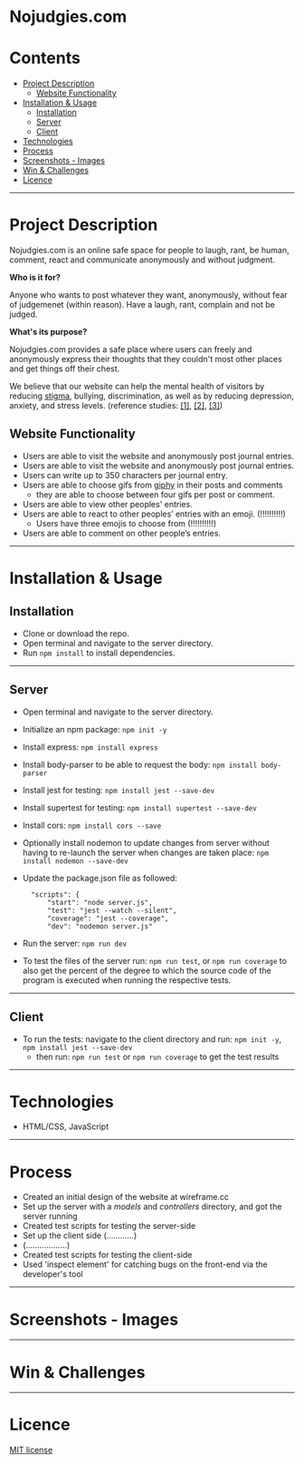 # Nojudgies.com


Contents
=======================
* [Project Description](#project-description)
    * [Website Functionality](#website-functionality)
* [Installation & Usage](#installation--usage)
    * [Installation](#installation)
    * [Server](#server)
    * [Client](#client)
* [Technologies](#technologies)
* [Process](#process)
* [Screenshots - Images](#screenshots---images)
* [Win & Challenges](#win--challenges)
* [Licence](#licence)


--------

# Project Description

Nojudgies.com is an online safe space for people to laugh, rant, be human, comment, react and communicate anonymously and without judgment.

**Who is it for?**

Anyone who wants to post whatever they want, anonymously, without fear of judgemenet (within reason). Have a laugh, rant, complain and not be judged.

**What's its purpose?**

Nojudgies.com provides a safe place where users can freely and anonymously express their thoughts that they couldn't most other places and get things off their chest.

We believe that our website can help the mental health of visitors by reducing [stigma](https://www.ccmhrsb.org/stop-the-judgement), bullying, discrimination, as well as by reducing depression, anxiety, and stress levels. (reference studies: [[1]](https://www.ccmhrsb.org/stop-the-judgement), [[2]](https://www.mentalhelp.net/depression/judgmental-thinking-and-anxiety/), [[3]](https://www.ncbi.nlm.nih.gov/pmc/articles/PMC3532328/))

## Website Functionality

* Users are able to visit the website and anonymously post journal entries.
* Users are able to visit the website and anonymously post journal entries.
* Users can write up to 350 characters per journal entry.
* Users are able to choose gifs from [giphy](https://developers.giphy.com/branch/master/docs/api/#quick-start-guide) in their posts and comments
    * they are able to choose between four gifs per post or comment.
* Users are able to view other peoples' entries.
* Users are able to react to other peoples’ entries with an emoji. (!!!!!!!!!!)
    * Users have three emojis to choose from (!!!!!!!!!!)
* Users are able to comment on other people’s entries.


-----

# Installation & Usage

## Installation

* Clone or download the repo.
* Open terminal and navigate to the server directory.
* Run `npm install` to install dependencies.

--------

## Server

* Open terminal and navigate to the server directory.
* Initialize an npm package: `npm init -y`
* Install express: `npm install express`
* Install body-parser to be able to request the body: `npm install body-parser`
* Install jest for testing: `npm install jest --save-dev`
* Install supertest for testing: `npm install supertest --save-dev`
* Install cors: `npm install cors --save`
* Optionally install nodemon to update changes from server without having to re-launch the server when changes are taken place: `npm install nodemon --save-dev`
* Update the package.json file as followed: 

        "scripts": {
            "start": "node server.js",
            "test": "jest --watch --silent",
            "coverage": "jest --coverage",
            "dev": "nodemon server.js"

* Run the server: `npm run dev`            
* To test the files of the server run: `npm run test`, or `npm run coverage` to also get the percent of the degree to which the source code of the program is executed when running the respective tests.

--------

## Client

* To run the tests: navigate to the client directory and run: `npm init -y`, `npm install jest --save-dev`
    * then run: `npm run test` or `npm run coverage` to get the test results

--------

# Technologies

* HTML/CSS, JavaScript

--------

# Process

* Created an initial design of the website at wireframe.cc
* Set up the server with a *models* and *controllers* directory, and got the server running
* Created test scripts for testing the server-side
* Set up the client side (............)
* (..................)
* Created test scripts for testing the client-side
* Used 'inspect element' for catching bugs on the front-end via the developer's tool

--------

# Screenshots - Images

--------

# Win & Challenges

--------

# Licence

[MIT license](https://opensource.org/licenses/mit-license.php)
